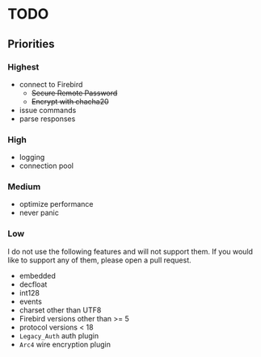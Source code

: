 # TODO

## Priorities

### Highest

- connect to Firebird
  - ~~Secure Remote Password~~
  - ~~Encrypt with chacha20~~
- issue commands
- parse responses

### High

- logging
- connection pool

### Medium

- optimize performance
- never panic

### Low

I do not use the following features and will not support them. If you would like to support any of them, 
please open a pull request.

- embedded
- decfloat
- int128
- events
- charset other than UTF8
- Firebird versions other than >= 5
- protocol versions < 18
- `Legacy_Auth` auth plugin
- `Arc4` wire encryption plugin